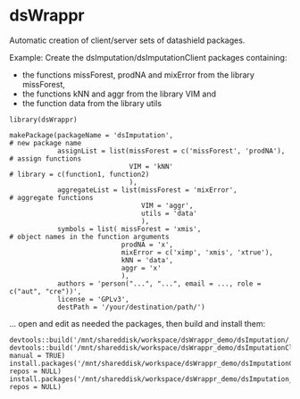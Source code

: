 # dsWrappr
Automatic creation of client/server sets of datashield packages. 

Example: Create the dsImputation/dsImputationClient packages containing:
* the functions missForest, prodNA and mixError from the library missForest, 
* the functions kNN and aggr from the library VIM and
* the function data from the library utils
  
```
library(dsWrappr)

makePackage(packageName = 'dsImputation',                                       # new package name
            assignList = list(missForest = c('missForest', 'prodNA'),           # assign functions 
                              VIM = 'kNN'                                       # library = c(function1, function2) 
                              ),
            aggregateList = list(missForest = 'mixError',                       # aggregate functions 
                                 VIM = 'aggr',
                                 utils = 'data'
                                 ),
            symbols = list( missForest = 'xmis',                                # object names in the function arguments
                            prodNA = 'x',
                            mixError = c('ximp', 'xmis', 'xtrue'),
                            kNN = 'data',
                            aggr = 'x'
                            ),
            authors = 'person("...", "...", email = ..., role = c("aut", "cre"))',
            license = 'GPLv3',
            destPath = '/your/destination/path/')
```

... open and edit as needed the packages, then build and install them:

```
devtools::build('/mnt/shareddisk/workspace/dsWrappr_demo/dsImputation/')
devtools::build('/mnt/shareddisk/workspace/dsWrappr_demo/dsImputationClient/', manual = TRUE)
install.packages('/mnt/shareddisk/workspace/dsWrappr_demo/dsImputationClient_0.1.tar.gz', repos = NULL)
install.packages('/mnt/shareddisk/workspace/dsWrappr_demo/dsImputation_0.1.tar.gz', repos = NULL)
```
